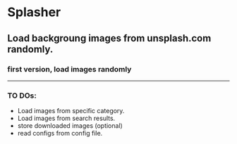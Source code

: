 # Splasher
## Load backgroung images from unsplash.com randomly.
### first version, load images randomly

---

### TO DOs:
+ Load images from specific category.
+ Load images from search results.
+ store downloaded images (optional)
+ read configs from config file.
